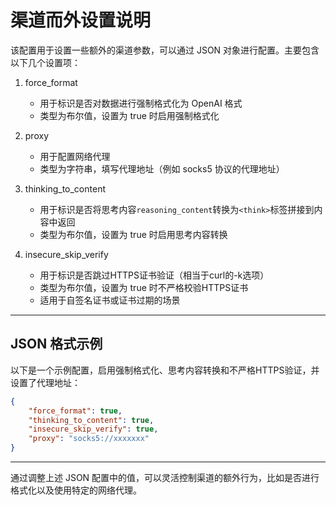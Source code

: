 # 渠道而外设置说明

该配置用于设置一些额外的渠道参数，可以通过 JSON 对象进行配置。主要包含以下几个设置项：

1. force_format
    - 用于标识是否对数据进行强制格式化为 OpenAI 格式
    - 类型为布尔值，设置为 true 时启用强制格式化

2. proxy
    - 用于配置网络代理
    - 类型为字符串，填写代理地址（例如 socks5 协议的代理地址）

3. thinking_to_content
   - 用于标识是否将思考内容`reasoning_content`转换为`<think>`标签拼接到内容中返回
   - 类型为布尔值，设置为 true 时启用思考内容转换

4. insecure_skip_verify
   - 用于标识是否跳过HTTPS证书验证（相当于curl的-k选项）
   - 类型为布尔值，设置为 true 时不严格校验HTTPS证书
   - 适用于自签名证书或证书过期的场景

--------------------------------------------------------------

## JSON 格式示例

以下是一个示例配置，启用强制格式化、思考内容转换和不严格HTTPS验证，并设置了代理地址：

```json
{
    "force_format": true,
    "thinking_to_content": true,
    "insecure_skip_verify": true,
    "proxy": "socks5://xxxxxxx"
}
```

--------------------------------------------------------------

通过调整上述 JSON 配置中的值，可以灵活控制渠道的额外行为，比如是否进行格式化以及使用特定的网络代理。
